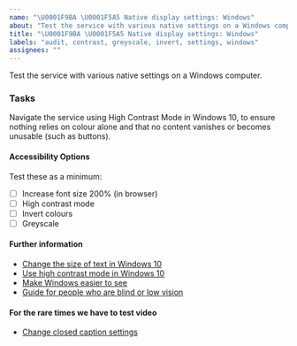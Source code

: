 ```yaml
---
name: "\U0001F9BA \U0001F5A5 Native display settings: Windows"
about: "Test the service with various native settings on a Windows computer."
title: "\U0001F9BA \U0001F5A5 Native display settings: Windows"
labels: "audit, contrast, greyscale, invert, settings, windows"
assignees: ""
---
```

Test the service with various native settings on a Windows computer.

### Tasks

Navigate the service using High Contrast Mode in Windows 10, to ensure nothing relies on colour alone and that no content vanishes or becomes unusable (such as buttons).

#### Accessibility Options

Test these as a minimum:

- [ ] Increase font size 200% (in browser)
- [ ] High contrast mode
- [ ] Invert colours
- [ ] Greyscale

#### Further information

- [Change the size of text in Windows 10](https://support.microsoft.com/en-sg/help/4028566/windows-10-change-the-size-of-text)
- [Use high contrast mode in Windows 10](https://support.microsoft.com/en-us/help/13862/windows-10-use-high-contrast-mode)
- [Make Windows easier to see](https://support.microsoft.com/en-us/help/27928/windows-10-make-windows-easier-to-see)
- [Guide for people who are blind or low vision](https://support.microsoft.com/en-us/help/4089827/windows-10-guide-for-people-who-are-blind-or-low-vision)

#### For the rare times we have to test video

- [Change closed caption settings](https://support.microsoft.com/en-us/help/21055/windows-10-closed-caption-settings)
